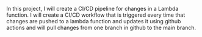 In this project, I will create a CI/CD pipeline for changes in a Lambda function. I will create a CI/CD workflow that is triggered every time that changes are pushed to a lambda function and updates it using github actions and will pull changes from one branch in github to the main branch.
